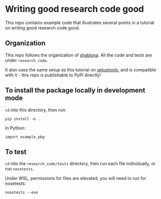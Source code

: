 # Writing good research code good

This repo contains example code that illustrates several points in a tutorial on writing good research code good.

## Organization

This repo follows the organization of [shablona](https://github.com/uwescience/shablona). All the code and tests are under `research_code`. 

It also uses the same setup as this tutorial on [setuptools](https://python-packaging-user-guide.readthedocs.io/tutorials/packaging-projects/), and is compatible with it - this repo is publishable to PyPI directly!

## To install the package locally in development mode

`cd` into this directory, then run:

```{python}
pip install -e .
```

In Python:

```
import example_pkg
```

## To test

`cd` into the `research_code/tests` directory, then run each file individually, or run `nosetests`.

Under WSL, permissions for files are elevated; you will need to run for nosetests:

```
nosetests --exe
```